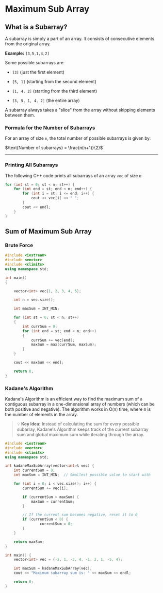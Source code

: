 # Maximum Sub Array

## What is a Subarray?

A subarray is simply a part of an array. It consists of consecutive elements from the original array.

**Example:** `[3,5,1,4,2]`

Some possible subarrays are:

- `[3]` (just the first element)

- `[5, 1]` (starting from the second element)

- `[1, 4, 2]` (starting from the third element)

- `[3, 5, 1, 4, 2]` (the entire array)

A subarray always takes a "slice" from the array without skipping elements between them.

### Formula for the Number of Subarrays

For an array of size `n`, the total number of possible subarrays is given by:

$\text{Number of subarrays} = \frac{n(n+1)}{2}$

---

### Printing All Subarrays

The following C++ code prints all subarrays of an array `vec` of size `n`:

```cpp
for (int st = 0; st < n; st++) {
    for (int end = st; end < n; end++) {
        for (int i = st; i <= end; i++) {
            cout << vec[i] << " ";
        }
        cout << endl;
    }
}
```

## Sum of Maximum Sub Array

### Brute Force

```cpp
#include <iostream>
#include <vector>
#include <climits>
using namespace std;

int main()
{

    vector<int> vec{1, 2, 3, 4, 5};

    int n = vec.size();

    int maxSum = INT_MIN;

    for (int st = 0; st < n; st++)
    {
        int currSum = 0;
        for (int end = st; end < n; end++)
        {
            currSum += vec[end];
            maxSum = max(currSum, maxSum);
        }
    }

    cout << maxSum << endl;

    return 0;
}
```

### Kadane's Algorithm

Kadane's Algorithm is an efficient way to find the maximum sum of a contiguous subarray in a one-dimensional array of numbers (which can be both positive and negative). The algorithm works in O(n) time, where n is the number of elements in the array.

> :bulb: **Key Idea:** Instead of calculating the sum for every possible subarray, Kadane's Algorithm keeps track of the current subarray sum and global maximum sum while iterating through the array.

```cpp
#include <iostream>
#include <vector>
#include <climits>
using namespace std;

int kadaneMaxSubArray(vector<int>& vec) {
    int currentSum = 0;
    int maxSum = INT_MIN;  // Smallest possible value to start with

    for (int i = 0; i < vec.size(); i++) {
        currentSum += vec[i];

        if (currentSum > maxSum) {
            maxSum = currentSum;
        }

        // If the current sum becomes negative, reset it to 0
        if (currentSum < 0) {
                currentSum = 0;
        }
    }

    return maxSum;
}

int main() {
    vector<int> vec = {-2, 1, -3, 4, -1, 2, 1, -5, 4};

    int maxSum = kadaneMaxSubArray(vec);
    cout << "Maximum subarray sum is: " << maxSum << endl;

    return 0;
}
```

